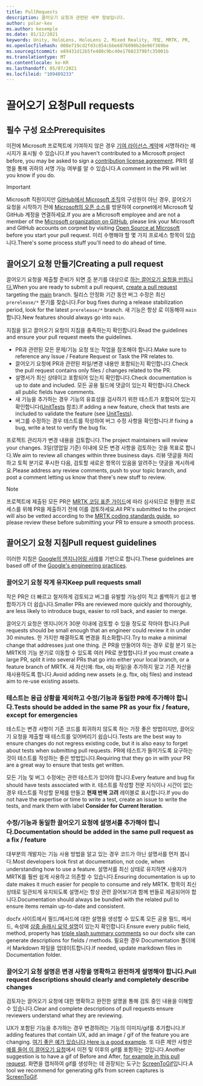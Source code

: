 ```yaml
---
title: PullRequests
description: 끌어오기 요청과 관련된 세부 정보입니다.
author: polar-kev
ms.author: kesemple
ms.date: 01/12/2021
keywords: Unity, HoloLens, HoloLens 2, Mixed Reality, 개발, MRTK, PR,
ms.openlocfilehash: 008e719cd2fd3c854cbbe6876090b2de96f369be
ms.sourcegitcommit: e89431d12b5fe480c9bc40e176023798fc35001b
ms.translationtype: MT
ms.contentlocale: ko-KR
ms.lasthandoff: 05/07/2021
ms.locfileid: "109489233"
---
```

# <a name="pull-requests"></a><span data-ttu-id="cfa61-104">끌어오기 요청</span><span class="sxs-lookup"><span data-stu-id="cfa61-104">Pull requests</span></span>

## <a name="prerequisites"></a><span data-ttu-id="cfa61-105">필수 구성 요소</span><span class="sxs-lookup"><span data-stu-id="cfa61-105">Prerequisites</span></span>

<span data-ttu-id="cfa61-106">이전에 Microsoft 프로젝트에 기여하지 않은 경우 [기여 라이선스 계약](https://cla.microsoft.com/)에 서명하라는 메시지가 표시될 수 있습니다.</span><span class="sxs-lookup"><span data-stu-id="cfa61-106">If you haven't contributed to a Microsoft project before, you may be asked to sign a [contribution license agreement](https://cla.microsoft.com/).</span></span>
<span data-ttu-id="cfa61-107">PR의 설명을 통해 귀하의 서명 가능 여부를 알 수 있습니다.</span><span class="sxs-lookup"><span data-stu-id="cfa61-107">A comment in the PR will let you know if you do.</span></span>

> [!IMPORTANT]
> <span data-ttu-id="cfa61-108">Microsoft 직원이지만 [GitHub에서 Microsoft 조직](https://github.com/Microsoft)의 구성원이 아닌 경우, 끌어오기 요청을 시작하기 전에 [Microsoft의 오픈 소스](https://opensource.microsoft.com/)를 방문하여 corpnet에서 Microsoft 및 GitHub 계정을 연결하세요.</span><span class="sxs-lookup"><span data-stu-id="cfa61-108">If you are a Microsoft employee and are not a member of the [Microsoft organization on GitHub](https://github.com/Microsoft), please link your Microsoft and GitHub accounts on corpnet by visiting [Open Source at Microsoft](https://opensource.microsoft.com/) before you start your pull request.</span></span> <span data-ttu-id="cfa61-109">미리 수행해야 할 몇 가지 프로세스 항목이 있습니다.</span><span class="sxs-lookup"><span data-stu-id="cfa61-109">There's some process stuff you'll need to do ahead of time.</span></span>

## <a name="creating-a-pull-request"></a><span data-ttu-id="cfa61-110">끌어오기 요청 만들기</span><span class="sxs-lookup"><span data-stu-id="cfa61-110">Creating a pull request</span></span>

<span data-ttu-id="cfa61-111">끌어오기 요청을 제출할 준비가 되면 [주](https://github.com/microsoft/mixedrealitytoolkit-unity/tree/main) 분기를 대상으로 [하는 끌어오기 요청을 만듭니다.](https://github.com/microsoft/MixedRealityToolkit-Unity/compare/main...main?expand=1)</span><span class="sxs-lookup"><span data-stu-id="cfa61-111">When you are ready to submit a pull request, [create a pull request](https://github.com/microsoft/MixedRealityToolkit-Unity/compare/main...main?expand=1) targeting the [main](https://github.com/microsoft/mixedrealitytoolkit-unity/tree/main) branch.</span></span> <span data-ttu-id="cfa61-112">릴리스 안정화 기간 동안 버그 수정은 최신 `prerelease/*` 분기를 찾습니다.</span><span class="sxs-lookup"><span data-stu-id="cfa61-112">For bug fixes during a release stabilization period, look for the latest `prerelease/*` branch.</span></span> <span data-ttu-id="cfa61-113">새 기능은 항상 로 이동해야 `main` 합니다.</span><span class="sxs-lookup"><span data-stu-id="cfa61-113">New features should always go into `main`.</span></span>

<span data-ttu-id="cfa61-114">지침을 읽고 끌어오기 요청이 지침을 충족하는지 확인합니다.</span><span class="sxs-lookup"><span data-stu-id="cfa61-114">Read the guidelines and ensure your pull request meets the guidelines.</span></span>

* <span data-ttu-id="cfa61-115">PR과 관련된 모든 문제/기능 요청 또는 작업을 참조해야 합니다.</span><span class="sxs-lookup"><span data-stu-id="cfa61-115">Make sure to reference any Issue / Feature Request or Task the PR relates to.</span></span>
* <span data-ttu-id="cfa61-116">끌어오기 요청에 PR과 관련된 파일/변경 내용만 포함되는지 확인합니다.</span><span class="sxs-lookup"><span data-stu-id="cfa61-116">Check the pull request contains only files / changes related to the PR.</span></span>
* <span data-ttu-id="cfa61-117">설명서가 최신 상태이고 포함되어 있는지 확인합니다.</span><span class="sxs-lookup"><span data-stu-id="cfa61-117">Check documentation is up to date and included.</span></span> <span data-ttu-id="cfa61-118">모든 공용 필드에 댓글이 있는지 확인합니다.</span><span class="sxs-lookup"><span data-stu-id="cfa61-118">Check all public fields have comments.</span></span>
* <span data-ttu-id="cfa61-119">새 기능을 추가하는 경우 기능의 유효성을 검사하기 위한 테스트가 포함되어 있는지 확인합니다([UnitTests](../contributing/unit-tests.md) 참조).</span><span class="sxs-lookup"><span data-stu-id="cfa61-119">If adding a new feature, check that tests are included to validate the feature (see [UnitTests](../contributing/unit-tests.md)).</span></span>
* <span data-ttu-id="cfa61-120">버그를 수정하는 경우 테스트를 작성하여 버그 수정 사항을 확인합니다.</span><span class="sxs-lookup"><span data-stu-id="cfa61-120">If fixing a bug, write a test to verify the bug fix.</span></span>

<span data-ttu-id="cfa61-121">프로젝트 관리자가 변경 내용을 검토합니다.</span><span class="sxs-lookup"><span data-stu-id="cfa61-121">The project maintainers will review your changes.</span></span> <span data-ttu-id="cfa61-122">3일(영업일 기준) 이내에 모든 변경 사항을 검토하는 것을 목표로 합니다.</span><span class="sxs-lookup"><span data-stu-id="cfa61-122">We aim to review all changes within three business days.</span></span> <span data-ttu-id="cfa61-123">리뷰 댓글을 처리하고 토픽 분기로 푸시한 다음, 검토할 새로운 항목이 있음을 알려주는 댓글을 게시하세요.</span><span class="sxs-lookup"><span data-stu-id="cfa61-123">Please address any review comments, push to your topic branch, and post a comment letting us know that there's new stuff to review.</span></span>

> [!NOTE]
> <span data-ttu-id="cfa61-124">프로젝트에 제출된 모든 PR은 [MRTK 코딩 표준 가이드](../contributing/coding-guidelines.md)에 따라 심사되므로 원활한 프로세스를 위해 PR을 제출하기 전에 이를 검토하세요.</span><span class="sxs-lookup"><span data-stu-id="cfa61-124">All PR's submitted to the project will also be vetted according to the [MRTK coding standards guide](../contributing/coding-guidelines.md), so please review these before submitting your PR to ensure a smooth process.</span></span>

## <a name="pull-request-guidelines"></a><span data-ttu-id="cfa61-125">끌어오기 요청 지침</span><span class="sxs-lookup"><span data-stu-id="cfa61-125">Pull request guidelines</span></span>

<span data-ttu-id="cfa61-126">이러한 지침은 [Google의 엔지니어링 사례](https://google.github.io/eng-practices/review/developer/small-cls.html)를 기반으로 합니다.</span><span class="sxs-lookup"><span data-stu-id="cfa61-126">These guidelines are based off of the [Google's engineering practices](https://google.github.io/eng-practices/review/developer/small-cls.html).</span></span>

### <a name="keep-pull-requests-small"></a><span data-ttu-id="cfa61-127">끌어오기 요청 작게 유지</span><span class="sxs-lookup"><span data-stu-id="cfa61-127">Keep pull requests small</span></span>

<span data-ttu-id="cfa61-128">작은 PR은 더 빠르고 철저하게 검토되고 버그를 유발할 가능성이 적고 롤백하기 쉽고 병합하기가 더 쉽습니다.</span><span class="sxs-lookup"><span data-stu-id="cfa61-128">Smaller PRs are reviewed more quickly and thoroughly, are less likely to introduce bugs, easier to roll back, and easier to merge.</span></span>

<span data-ttu-id="cfa61-129">끌어오기 요청은 엔지니어가 30분 이내에 검토할 수 있을 정도로 작아야 합니다.</span><span class="sxs-lookup"><span data-stu-id="cfa61-129">Pull requests should be small enough that an engineer could review it in under 30 minutes.</span></span> <span data-ttu-id="cfa61-130">한 가지만 해결하도록 변경을 최소화합니다.</span><span class="sxs-lookup"><span data-stu-id="cfa61-130">Try to make a minimal change that addresses just one thing.</span></span> <span data-ttu-id="cfa61-131">큰 PR을 만들어야 하는 경우 로컬 분기 또는 MRTK의 기능 분기로 이동할 수 있도록 여러 PR로 분할합니다.</span><span class="sxs-lookup"><span data-stu-id="cfa61-131">If you must create a large PR, split it into several PRs that go into either your local branch, or a feature branch of MRTK.</span></span> <span data-ttu-id="cfa61-132">새 자산(예: fbx, obj 파일)을 추가하지 말고 기존 자산을 재사용하도록 합니다.</span><span class="sxs-lookup"><span data-stu-id="cfa61-132">Avoid adding new assets (e.g. fbx, obj files) and instead aim to re-use existing assets.</span></span>

### <a name="tests-should-be-added-in-the-same-pr-as-your-fix--feature-except-for-emergencies"></a><span data-ttu-id="cfa61-133">테스트는 응급 상황을 제외하고 수정/기능과 동일한 PR에 추가해야 합니다.</span><span class="sxs-lookup"><span data-stu-id="cfa61-133">Tests should be added in the same PR as your fix / feature, except for emergencies</span></span>

<span data-ttu-id="cfa61-134">테스트는 변경 사항이 기존 코드를 회귀하지 않도록 하는 가장 좋은 방법이지만, 끌어오기 요청을 제출할 때 테스트를 잊어버리기 쉽습니다.</span><span class="sxs-lookup"><span data-stu-id="cfa61-134">Tests are the best way to ensure changes do not regress existing code, but it is also easy to forget about tests when submitting pull requests.</span></span> <span data-ttu-id="cfa61-135">PR에 테스트가 들어가도록 요구하는 것이 테스트를 작성하는 좋은 방법입니다.</span><span class="sxs-lookup"><span data-stu-id="cfa61-135">Requiring that they go in with your PR are a great way to ensure that tests get written.</span></span>

<span data-ttu-id="cfa61-136">모든 기능 및 버그 수정에는 관련 테스트가 있어야 합니다.</span><span class="sxs-lookup"><span data-stu-id="cfa61-136">Every feature and bug fix should have tests associated with it.</span></span> <span data-ttu-id="cfa61-137">테스트를 작성할 전문 지식이나 시간이 없는 경우 테스트를 작성할 문제를 만들고 **현재 반복 고려** 레이블로 표시합니다.</span><span class="sxs-lookup"><span data-stu-id="cfa61-137">If you do not have the expertise or time to write a test, create an issue to write the tests, and mark them with label **Consider for Current Iteration**.</span></span>

### <a name="documentation-should-be-added-in-the-same-pull-request-as-a-fix--feature"></a><span data-ttu-id="cfa61-138">수정/기능과 동일한 끌어오기 요청에 설명서를 추가해야 합니다.</span><span class="sxs-lookup"><span data-stu-id="cfa61-138">Documentation should be added in the same pull request as a fix / feature</span></span>

<span data-ttu-id="cfa61-139">대부분의 개발자는 기능 사용 방법을 알고 있는 경우 코드가 아닌 설명서를 먼저 봅니다.</span><span class="sxs-lookup"><span data-stu-id="cfa61-139">Most developers look first at documentation, not code, when understanding how to use a feature.</span></span> <span data-ttu-id="cfa61-140">설명서를 최신 상태로 유지하면 사용자가 MRTK를 훨씬 쉽게 사용하고 의존할 수 있습니다.</span><span class="sxs-lookup"><span data-stu-id="cfa61-140">Ensuring documentation is up to date makes it much easier for people to consume and rely MRTK.</span></span>  <span data-ttu-id="cfa61-141">항목이 최신 상태로 일관되게 유지되도록 설명서는 항상 관련 끌어보기과 함께 번들로 제공되어야 합니다.</span><span class="sxs-lookup"><span data-stu-id="cfa61-141">Documentation should always be bundled with the related pull to ensure items remain up-to-date and consistent.</span></span>

<span data-ttu-id="cfa61-142">docfx 사이트에서 필드/메서드에 대한 설명을 생성할 수 있도록 모든 공용 필드, 메서드, 속성에 [삼중 슬래시 요약 설명](https://dotnet.github.io/docfx/spec/triple_slash_comments_spec.html)이 있는지 확인합니다.</span><span class="sxs-lookup"><span data-stu-id="cfa61-142">Ensure every public field, method, property has [triple slash summary comments](https://dotnet.github.io/docfx/spec/triple_slash_comments_spec.html) so our docfx site can generate descriptions for fields / methods.</span></span> <span data-ttu-id="cfa61-143">필요한 경우 Documentation 폴더에서 Markdown 파일을 업데이트합니다.</span><span class="sxs-lookup"><span data-stu-id="cfa61-143">If needed, update markdown files in Documentation folder.</span></span>

### <a name="pull-request-descriptions-should-clearly-and-completely-describe-changes"></a><span data-ttu-id="cfa61-144">끌어오기 요청 설명은 변경 사항을 명확하고 완전하게 설명해야 합니다.</span><span class="sxs-lookup"><span data-stu-id="cfa61-144">Pull request descriptions should clearly and completely describe changes</span></span>

<span data-ttu-id="cfa61-145">검토자는 끌어오기 요청에 대한 명확하고 완전한 설명을 통해 검토 중인 내용을 이해할 수 있습니다.</span><span class="sxs-lookup"><span data-stu-id="cfa61-145">Clear and complete descriptions of pull requests ensure reviewers understand what they are reviewing.</span></span>

<span data-ttu-id="cfa61-146">UX가 포함된 기능을 추가하는 경우 변경하려는 기능의 이미지/gif를 추가합니다.</span><span class="sxs-lookup"><span data-stu-id="cfa61-146">If adding features that contain UX, add an image / gif of the feature you are changing.</span></span> <span data-ttu-id="cfa61-147">[여기 좋은 예가 있습니다](https://github.com/microsoft/MixedRealityToolkit-Unity/pull/4532).</span><span class="sxs-lookup"><span data-stu-id="cfa61-147">[Here is a good example](https://github.com/microsoft/MixedRealityToolkit-Unity/pull/4532).</span></span> <span data-ttu-id="cfa61-148">또 다른 제안 사항은 [예를 들어 이 끌어오기 요청](https://github.com/microsoft/MixedRealityToolkit-Unity/pull/5896)에서 이전 및 이후의 gif를 포함하는 것입니다.</span><span class="sxs-lookup"><span data-stu-id="cfa61-148">Another suggestion is to have a gif of Before and After, [for example in this pull request](https://github.com/microsoft/MixedRealityToolkit-Unity/pull/5896).</span></span> <span data-ttu-id="cfa61-149">화면을 캡처하여 gif를 생성하는 데 권장되는 도구는 [ScreenToGif](https://www.screentogif.com/)입니다.</span><span class="sxs-lookup"><span data-stu-id="cfa61-149">A tool we recommend for generating gifs from screen captures is [ScreenToGif](https://www.screentogif.com/).</span></span>

